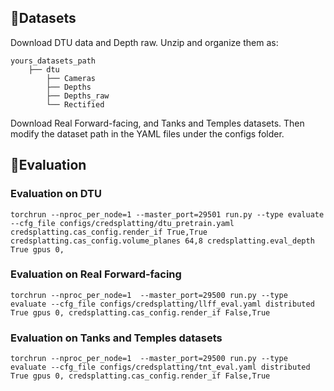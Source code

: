 <div align="center">
<!--   <h1>CredSplatting: Perception Credence Oriented Feed-forward 3D Gaussian Splatting from Scalable Views</h1> -->
<!--   <h2>NeurIPS 2024 (poster)</h2> -->
</div>

## 🚀Datasets
Download DTU data and Depth raw. Unzip and organize them as:
```
yours_datasets_path
    ├── dtu                   
        ├── Cameras                
        ├── Depths   
        ├── Depths_raw
        └── Rectified
```
Download Real Forward-facing, and Tanks and Temples datasets.
Then modify the dataset path in the YAML files under the configs folder.

## 🚀Evaluation
### Evaluation on DTU
```
torchrun --nproc_per_node=1 --master_port=29501 run.py --type evaluate --cfg_file configs/credsplatting/dtu_pretrain.yaml credsplatting.cas_config.render_if True,True credsplatting.cas_config.volume_planes 64,8 credsplatting.eval_depth True gpus 0, 
```

### Evaluation on Real Forward-facing
```
torchrun --nproc_per_node=1  --master_port=29500 run.py --type evaluate --cfg_file configs/credsplatting/llff_eval.yaml distributed True gpus 0, credsplatting.cas_config.render_if False,True
```

### Evaluation on Tanks and Temples datasets
```
torchrun --nproc_per_node=1  --master_port=29500 run.py --type evaluate --cfg_file configs/credsplatting/tnt_eval.yaml distributed True gpus 0, credsplatting.cas_config.render_if False,True
```
